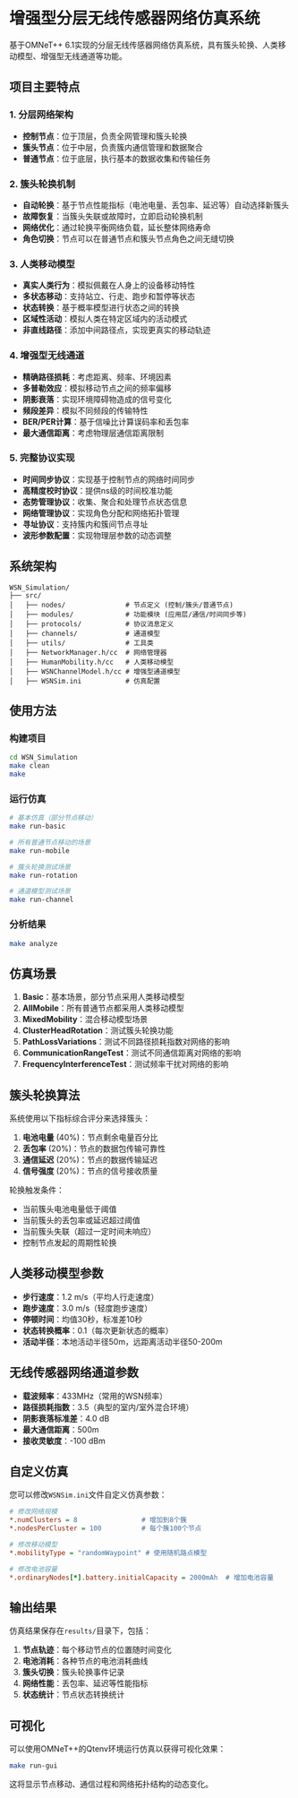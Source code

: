 # 增强型分层无线传感器网络仿真系统

基于OMNeT++ 6.1实现的分层无线传感器网络仿真系统，具有簇头轮换、人类移动模型、增强型无线通道等功能。

## 项目主要特点

### 1. 分层网络架构
- **控制节点**：位于顶层，负责全网管理和簇头轮换
- **簇头节点**：位于中层，负责簇内通信管理和数据聚合
- **普通节点**：位于底层，执行基本的数据收集和传输任务

### 2. 簇头轮换机制
- **自动轮换**：基于节点性能指标（电池电量、丢包率、延迟等）自动选择新簇头
- **故障恢复**：当簇头失联或故障时，立即启动轮换机制
- **网络优化**：通过轮换平衡网络负载，延长整体网络寿命
- **角色切换**：节点可以在普通节点和簇头节点角色之间无缝切换

### 3. 人类移动模型
- **真实人类行为**：模拟佩戴在人身上的设备移动特性
- **多状态移动**：支持站立、行走、跑步和暂停等状态
- **状态转换**：基于概率模型进行状态之间的转换
- **区域性活动**：模拟人类在特定区域内的活动模式
- **非直线路径**：添加中间路径点，实现更真实的移动轨迹

### 4. 增强型无线通道
- **精确路径损耗**：考虑距离、频率、环境因素
- **多普勒效应**：模拟移动节点之间的频率偏移
- **阴影衰落**：实现环境障碍物造成的信号变化
- **频段差异**：模拟不同频段的传输特性
- **BER/PER计算**：基于信噪比计算误码率和丢包率
- **最大通信距离**：考虑物理层通信距离限制

### 5. 完整协议实现
- **时间同步协议**：实现基于控制节点的网络时间同步
- **高精度校时协议**：提供ns级的时间校准功能
- **态势管理协议**：收集、聚合和处理节点状态信息
- **网络管理协议**：实现角色分配和网络拓扑管理
- **寻址协议**：支持簇内和簇间节点寻址
- **波形参数配置**：实现物理层参数的动态调整

## 系统架构

```
WSN_Simulation/
├── src/
│   ├── nodes/               # 节点定义 (控制/簇头/普通节点)
│   ├── modules/             # 功能模块 (应用层/通信/时间同步等)
│   ├── protocols/           # 协议消息定义
│   ├── channels/            # 通道模型
│   ├── utils/               # 工具类
│   ├── NetworkManager.h/cc  # 网络管理器
│   ├── HumanMobility.h/cc   # 人类移动模型
│   ├── WSNChannelModel.h/cc # 增强型通道模型
│   ├── WSNSim.ini           # 仿真配置
```

## 使用方法

### 构建项目
```bash
cd WSN_Simulation
make clean
make
```

### 运行仿真
```bash
# 基本仿真（部分节点移动）
make run-basic

# 所有普通节点移动的场景
make run-mobile

# 簇头轮换测试场景
make run-rotation

# 通道模型测试场景
make run-channel
```

### 分析结果
```bash
make analyze
```

## 仿真场景

1. **Basic**：基本场景，部分节点采用人类移动模型
2. **AllMobile**：所有普通节点都采用人类移动模型
3. **MixedMobility**：混合移动模型场景
4. **ClusterHeadRotation**：测试簇头轮换功能
5. **PathLossVariations**：测试不同路径损耗指数对网络的影响
6. **CommunicationRangeTest**：测试不同通信距离对网络的影响
7. **FrequencyInterferenceTest**：测试频率干扰对网络的影响

## 簇头轮换算法

系统使用以下指标综合评分来选择簇头：

1. **电池电量** (40%)：节点剩余电量百分比
2. **丢包率** (20%)：节点的数据包传输可靠性
3. **通信延迟** (20%)：节点的数据传输延迟
4. **信号强度** (20%)：节点的信号接收质量

轮换触发条件：
- 当前簇头电池电量低于阈值
- 当前簇头的丢包率或延迟超过阈值
- 当前簇头失联（超过一定时间未响应）
- 控制节点发起的周期性轮换

## 人类移动模型参数

- **步行速度**：1.2 m/s（平均人行走速度）
- **跑步速度**：3.0 m/s（轻度跑步速度）
- **停顿时间**：均值30秒，标准差10秒
- **状态转换概率**：0.1（每次更新状态的概率）
- **活动半径**：本地活动半径50m，远距离活动半径50-200m

## 无线传感器网络通道参数

- **载波频率**：433MHz（常用的WSN频率）
- **路径损耗指数**：3.5（典型的室内/室外混合环境）
- **阴影衰落标准差**：4.0 dB
- **最大通信距离**：500m
- **接收灵敏度**：-100 dBm

## 自定义仿真

您可以修改`WSNSim.ini`文件自定义仿真参数：

```ini
# 修改网络规模
*.numClusters = 8                # 增加到8个簇
*.nodesPerCluster = 100          # 每个簇100个节点

# 修改移动模型
*.mobilityType = "randomWaypoint" # 使用随机路点模型

# 修改电池容量
*.ordinaryNodes[*].battery.initialCapacity = 2000mAh  # 增加电池容量
```

## 输出结果

仿真结果保存在`results/`目录下，包括：

1. **节点轨迹**：每个移动节点的位置随时间变化
2. **电池消耗**：各种节点的电池消耗曲线
3. **簇头切换**：簇头轮换事件记录
4. **网络性能**：丢包率、延迟等性能指标
5. **状态统计**：节点状态转换统计

## 可视化

可以使用OMNeT++的Qtenv环境运行仿真以获得可视化效果：

```bash
make run-gui
```

这将显示节点移动、通信过程和网络拓扑结构的动态变化。